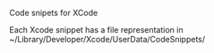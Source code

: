 Code snipets for XCode

Each Xcode snippet has a file representation in
~/Library/Developer/Xcode/UserData/CodeSnippets/
